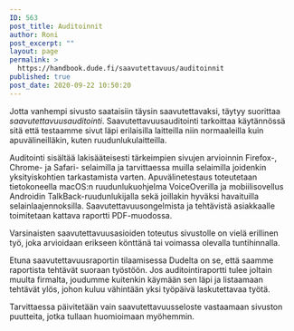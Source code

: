```yaml
---
ID: 563
post_title: Auditoinnit
author: Roni
post_excerpt: ""
layout: page
permalink: >
  https://handbook.dude.fi/saavutettavuus/auditoinnit
published: true
post_date: 2020-09-22 10:50:20
---
```

<!-- wp:paragraph -->
<p>Jotta vanhempi sivusto saataisiin täysin saavutettavaksi, täytyy suorittaa <em>saavutettavuusauditointi</em>. Saavutettavuusauditointi tarkoittaa käytännössä sitä että testaamme sivut läpi erilaisilla laitteilla niin normaaleilla kuin apuvälineilläkin, kuten ruudunlukulaitteilla.</p>
<!-- /wp:paragraph -->

<!-- wp:paragraph -->
<p>Auditointi sisältää lakisääteisesti tärkeimpien sivujen arvioinnin Firefox-, Chrome- ja Safari- selaimilla ja tarvittaessa muilla selaimilla joidenkin yksityiskohtien tarkastamista varten. Apuvälinetestaus toteutetaan tietokoneella macOS:n ruudunlukuohjelma VoiceOverilla ja mobiilisovellus Androidin TalkBack-ruudunlukijalla sekä joillakin hyväksi havaituilla selainlaajennoksilla. Saavutettavuusongelmista ja tehtävistä asiakkaalle toimitetaan kattava raportti PDF-muodossa.</p>
<!-- /wp:paragraph -->

<!-- wp:paragraph -->
<p>Varsinaisten saavutettavuusasioiden toteutus sivustolle on vielä erillinen työ, joka arvioidaan erikseen könttänä tai voimassa olevalla tuntihinnalla.</p>
<!-- /wp:paragraph -->

<!-- wp:paragraph -->
<p>Etuna saavutettavuusraportin tilaamisessa Dudelta on se, että saamme raportista tehtävät suoraan työstöön. Jos auditointiraportti tulee joltain muulta firmalta, joudumme kuitenkin käymään sen läpi ja listaamaan tehtävät ylös, johon kuluu vähintään yksi työpäivä laskutettavaa työtä.</p>
<!-- /wp:paragraph -->

<!-- wp:paragraph -->
<p>Tarvittaessa päivitetään vain saavutettavuusseloste vastaamaan sivuston puutteita, jotka tullaan huomioimaan myöhemmin.</p>
<!-- /wp:paragraph -->